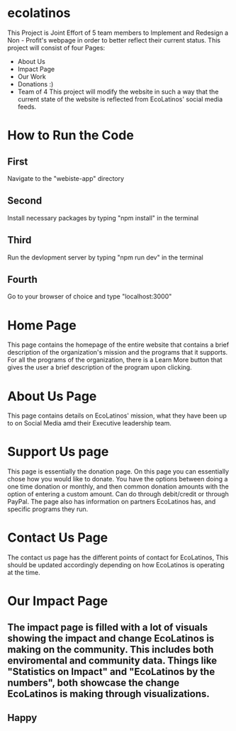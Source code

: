 # ecolatinos
This Project is Joint Effort of 5 team members to Implement and Redesign a Non - Profit's webpage in order to better reflect their current status.
This project will consist of four Pages: 
- About Us
- Impact Page
- Our Work
- Donations :)
- Team of 4
This project will modify the website in such a way that the current state of the website is reflected 
from EcoLatinos' social media feeds.
# How to Run the Code

## First

Navigate to the "webiste-app" directory
## Second

Install necessary packages by typing "npm install" in the terminal
## Third 

Run the devlopment server by typing "npm run dev" in the terminal
## Fourth

Go to your browser of choice and type "localhost:3000"
# Home Page

This page contains the homepage of the entire website that contains a brief description of the organization's mission and the programs
that it supports. 
For all the programs of the organization, there is a Learn More button that gives the user a brief description of the program upon clicking.

# About Us Page

This page contains details on EcoLatinos' mission, what they have been up to on Social Media amd their Executive leadership team. 
# Support Us page

This page is essentially the donation page. On this page you can essentially chose how you would like to donate. You have the options between doing a one time donation or monthly, and then common donation amounts with the option of entering a custom amount. Can do through debit/credit or through PayPal. The page also has information on partners EcoLatinos has, and specific programs they run.
# Contact Us Page

The contact us page has the different points of contact for EcoLatinos, This should be updated accordingly depending on how EcoLatinos is operating at the time.
# Our Impact Page

The impact page is filled with a lot of visuals showing the impact and change EcoLatinos is making on the community. This includes both enviromental and community data. Things like "Statistics on Impact" and "EcoLatinos by the numbers", both showcase the change EcoLatinos is making through visualizations.
 -
## Happy
